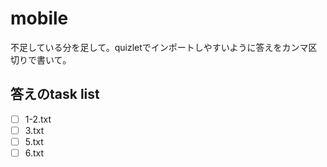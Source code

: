 # mobile
不足している分を足して。quizletでインポートしやすいように答えをカンマ区切りで書いて。

## 答えのtask list
- [ ] 1-2.txt
- [ ] 3.txt
- [ ] 5.txt
- [ ] 6.txt
